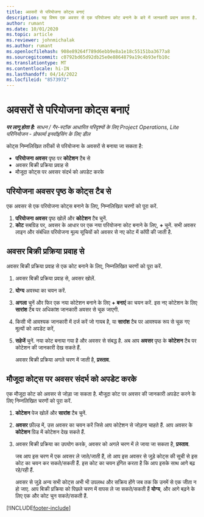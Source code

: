 ```yaml
---
title: अवसरों से परियोजना कोट्स बनाएं
description: यह विषय एक अवसर से एक परियोजना कोट बनाने के बारे में जानकारी प्रदान करता है.
author: rumant
ms.date: 10/01/2020
ms.topic: article
ms.reviewer: johnmichalak
ms.author: rumant
ms.openlocfilehash: 908e89264f789d6ebb9e8a1e18c55151ba3677a8
ms.sourcegitcommit: c0792bd65d92db25e0e8864879a19c4b93efb10c
ms.translationtype: MT
ms.contentlocale: hi-IN
ms.lasthandoff: 04/14/2022
ms.locfileid: "8573972"
---
```

# <a name="create-project-quotes-from-opportunities"></a>अवसरों से परियोजना कोट्स बनाएं

_**पर लागू होता है:** साधन / गैर-स्टॉक आधारित परिदृश्यों के लिए Project Operations, Lite परिनियोजन - प्रोफार्मा इनवॉइसिंग के लिए डील_

कोट्स निम्नलिखित तरीकों से परियोजना के अवसरों से बनाया जा सकता है:

- **परियोजना अवसर** पृष्ठ पर **कोटेशन** टैब से
- अवसर बिक्री प्रक्रिया प्रवाह से
- मौजूदा कोट्स पर अवसर संदर्भ को अपडेट करके

## <a name="from-the-quotes-tab-of-the-project-opportunity-page"></a>परियोजना अवसर पृष्ठ के कोट्स टैब से

एक अवसर से एक परियोजना कोट्स बनाने के लिए, निम्नलिखित चरणों को पूरा करें.

1. **परियोजना अवसर** पृष्ठ खोलें और **कोटेशन** टैब चुनें. 
2. **कोट** सबग्रिड पर, अवसर के आधार पर एक नया परियोजना कोट बनाने के लिए, **+** चुनें. सभी अवसर लाइन और संबंधित परियोजना मूल्य सूचियों को अवसर से नए कोट में कॉपी की जाती है.

## <a name="from-the-opportunity-sales-process-flow"></a>अवसर बिक्री प्रक्रिया प्रवाह से

अवसर बिक्री प्रक्रिया प्रवाह से एक कोट बनाने के लिए, निम्नलिखित चरणों को पूरा करें.

1. अवसर बिक्री प्रक्रिया प्रवाह से, अवसर खोलें.
2. **योग्य** अवस्था का चयन करें. 
3. **अगला** चुनें और फिर एक नया कोटेशन बनाने के लिए **+ बनाएं** का चयन करें. इस नए कोटेशन के लिए **सारांश** टैब पर अधिकांश जानकारी अवसर से चूक जाएगी. 
4. किसी भी आवश्यक जानकारी में दर्ज करें जो गायब है, या **सारांश** टैब पर आवश्यक रूप से चूक गए मूल्यों को अपडेट करें,
5. **सहेजें** चुनें. नया कोट बनाया गया है और अवसर से संबद्ध है. अब आप **अवसर** पृष्ठ के **कोटेशन** टैब पर कोटेशन की जानकारी देख सकते हैं. 

   अवसर बिक्री प्रक्रिया अगले चरण में जाती है, **प्रस्ताव**.


## <a name="by-updating-the-opportunity-reference-on-an-existing-quote"></a>मौजूदा कोट्स पर अवसर संदर्भ को अपडेट करके

एक मौजूदा कोट को अवसर से जोड़ा जा सकता है. मौजूदा कोट पर अवसर की जानकारी अपडेट करने के लिए निम्नलिखित चरणों को पूरा करें.

1. **कोटेशन** पेज खोलें और **सारांश** टैब चुनें.
2. **अवसर** फ़ील्ड में, उस अवसर का चयन करें जिसे आप कोटेशन से जोड़ना चाहते हैं. आप अवसर के **कोटेशन** ग्रिड में कोटेशन देख सकते हैं. 
3. अवसर बिक्री प्रक्रिया का उपयोग करके, अवसर को अगले चरण में ले जाया जा सकता है, **प्रस्ताव**. 

   जब आप इस चरण में एक अवसर ले जाते/जाती हैं, तो आप इस अवसर से जुड़े कोट्स की सूची से इस कोट का चयन कर सकते/सकती हैं. इस कोट का चयन इंगित करता है कि आप इसके साथ आगे बढ़ रहे/रही हैं.

   अवसर से जुड़े अन्य सभी कोट्स अभी भी उपलब्ध और सक्रिय होंगे जब तक कि उनमें से एक जीता न हो जाए. आप बिक्री प्रक्रिया को पिछले चरण में वापस ले जा सकते/सकती हैं **योग्य**, और आगे बढ़ने के लिए एक और कोट चुन सकते/सकती हैं.


[!INCLUDE[footer-include](../includes/footer-banner.md)]